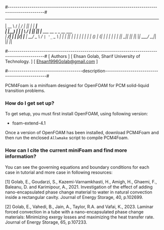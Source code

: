 #------------------------------------------------------------------------------------------------#
  _____   _____ __  __ _  _   ______                    
 |  __ \ / ____|  \/  | || | |  ____|                   
 | |__) | |    | \  / | || |_| |__ ___   __ _ _ __ ___  
 |  ___/| |    | |\/| |__   _|  __/ _ \ / _` | '_ ` _ \ 
 | |    | |____| |  | |  | | | | | (_) | (_| | | | | | |
 |_|     \_____|_|  |_|  |_| |_|  \___/ \__,_|_| |_| |_|
                                                        
#------------------------------------------------------------------------------------------------#
[                                    Authors                                                     ]
[                 Ehsan Golab, Sharif University of Technology.                                  ]
[                           Ehsan1996Golab@gmail.com                                             ]                


#--------------------------------------description------------------------------------------------#

PCM4Foam is a minifoam designed for OpenFOAM for PCM solid-liquid transition problems.



### How do I get set up? ###

To get setup, you must first install OpenFOAM, using following version:
- foam-extend-4.1

Once a version of OpenFOAM has been installed, download PCM4Foam and then run the enclosed `Allwmake` script to compile PCM4Foam.



### How can I cite the current miniFoam and find more information? ###

You can see the governing equations and boundary conditions for each case in tutorial and more case in following resources:

[1] Golab, E., Goudarzi, S., Kazemi-Varnamkhasti, H., Amigh, H., Ghaemi, F., Baleanu, D. and Karimipour, A., 2021. Investigation of the effect of adding nano-encapsulated phase change material to water in natural convection inside a rectangular cavity. Journal of Energy Storage, 40, p.102699.

[2] Golab, E., Vahedi, B., Jain, A., Taylor, R.A. and Vafai, K., 2023. Laminar forced convection in a tube with a nano-encapsulated phase change materials: Minimizing exergy losses and maximizing the heat transfer rate. Journal of Energy Storage, 65, p.107233.


